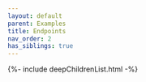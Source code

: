 ```yaml
---
layout: default
parent: Examples
title: Endpoints
nav_order: 2
has_siblings: true
---
```

{%- include deepChildrenList.html -%}